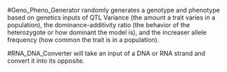#Geno_Pheno_Generator randomly generates a genotype and phenotype based on genetics inputs of QTL Variance (the amount a trait varies in a population), the dominance-additivity ratio (the behavior of the heterozygote or how dominant the model is), and the increaser allele frequency (how common the trait is in a population). 


#RNA_DNA_Converter will take an input of a DNA or RNA strand and convert it into its opposite. 
